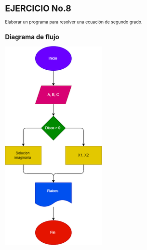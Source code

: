 # EJERCICIO No.8
Elaborar un programa para resolver una ecuación de segundo grado.

## Diagrama de flujo 

![Diagrama de flujo](ecuacion2°.png "Diagrama de flujo")